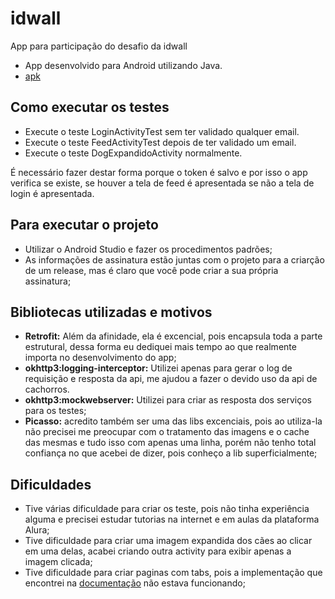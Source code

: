 # idwall
App para participação do desafio da idwall

- App desenvolvido para Android utilizando Java.
- [apk](https://drive.google.com/open?id=1swxOSIluJnZYuuPElaisQ_2eQrq2yNDn)

## Como executar os testes
- Execute o teste LoginActivityTest sem ter validado qualquer email.
- Execute o teste FeedActivityTest depois de ter validado um email.
- Execute o teste DogExpandidoActivity normalmente.

É necessário fazer destar forma porque o token é salvo e por isso o app verifica se existe, se houver a tela de feed é apresentada se não a tela de login é apresentada.

## Para executar o projeto
- Utilizar o Android Studio e fazer os procedimentos padrões;
- As informações de assinatura estão juntas com o projeto para a criarção de um release, mas é claro que você pode criar a sua própria assinatura;

## Bibliotecas utilizadas e motivos
- **Retrofit:** Além da afinidade, ela é excencial, pois encapsula toda a parte estrutural, dessa forma eu dediquei mais tempo ao que realmente importa no desenvolvimento do app;
- **okhttp3:logging-interceptor:** Utilizei apenas para gerar o log de requisição e resposta da api, me ajudou a fazer o devido uso da api de cachorros.
- **okhttp3:mockwebserver:** Utilizei para criar as resposta dos serviços para os testes;
- **Picasso:** acredito também ser uma das libs excenciais, pois ao utiliza-la não precisei me preocupar com o tratamento das imagens e o cache das mesmas e tudo isso com apenas uma linha, porém não tenho total confiança no que acebei de dizer, pois conheço a lib superficialmente;

## Dificuldades
- Tive várias dificuldade para criar os teste, pois não tinha experiência alguma e precisei estudar tutorias na internet e em aulas da plataforma Alura;
- Tive dificuldade para criar uma imagem expandida dos cães ao clicar em uma delas, acabei criando outra activity para exibir apenas a imagem clicada;
- Tive dificuldade para criar paginas com tabs, pois a implementação que encontrei na [documentação](https://developer.android.com/training/implementing-navigation/lateral) não estava funcionando;

